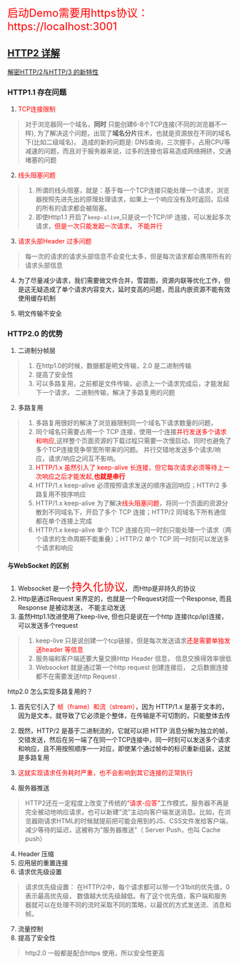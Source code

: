 
<font size=5 color=red>启动Demo需要用https协议： https://localhost:3001</font>
## [HTTP2 详解](https://juejin.im/post/5b88a4f56fb9a01a0b31a67e)
   [解密HTTP/2与HTTP/3 的新特性](https://juejin.im/post/5d9abde7e51d4578110dc77f?utm_source=gold_browser_extension)
### HTTP1.1 存在问题

1. <font color=red>TCP连接限制</font>

>对于浏览器同一个域名，**同时** 只能创建6-8个TCP连接(不同的浏览器不一样), 为了解决这个问题，出现了**域名分片**技术，也就是资源放在不同的域名下(比如二级域名)， 造成的新的问题是: DNS查询，三次握手，占用CPU等减速的问题，而且对于服务器来说，过多的连接也容易造成网络拥挤，交通堵塞的问题

2. <font color=red>线头阻塞问题</font> 

> 1. 所谓的线头阻塞，就是：基于每一个TCP连接只能处理一个请求，浏览器按照先进先出的原理处理请求，如果上一个响应没有及时返回，后续的所有的请求都会被阻塞。
> 2. 即使Http1.1 开启了`keep-alive`,只是说一个TCP/IP 连接，可以发起多次请求，<font color=red>但是一次只能发起一次请求， 不能并行</font>

3. <font color=red>请求头部Header 过多问题</font>  

> 每一次的请求的请求头部信息不会变化太多，但是每次请求都会携带所有的请求头部信息

4. 为了尽量减少请求，我们需要做文件合并，雪碧图，资源内联等优化工作，但是这无疑造成了单个请求内容变大，延时变高的问题，而且内嵌资源不能有效使用缓存机制

5. 明文传输不安全

### HTTP2.0 的优势

1. 二进制分帧层
> 1. 在http1.0的时候，数据都是明文传输，2.0 是二进制传输
> 2. 提高了安全性
> 3. 可以多路复用，之前都是文件传输，必须上一个请求完成后，才能发起下一个请求， 二进制传输，解决了多路复用的问题
2. 多路复用
> 1. 多路复用很好的解决了浏览器限制同一个域名下请求数量的问题，
> 2. 同个域名只需要占用一个 TCP 连接，使用一个连接<font color="red">并行发送多个请求和响应</font>,这样整个页面资源的下载过程只需要一次慢启动，同时也避免了多个TCP连接竞争带宽所带来的问题。
并行交错地发送多个请求/响应，请求/响应之间互不影响。
> 3. <font color="red">HTTP/1.x 虽然引入了 keep-alive 长连接，但它每次请求必须等待上一次响应之后才能发起,**也就是串行**</font>
> 4. HTTP/1.x keep-alive 必须按照请求发送的顺序返回响应；HTTP/2 多路复用不按序响应
> 5.  HTTP/1.x keep-alive 为了解决<font color=red>线头阻塞问题</font>，将同一个页面的资源分散到不同域名下，开启了多个 TCP 连接；HTTP/2 同域名下所有通信都在单个连接上完成
> 6. HTTP/1.x keep-alive 单个 TCP 连接在同一时刻只能处理一个请求（两个请求的生命周期不能重叠）；HTTP/2 单个 TCP 同一时刻可以发送多个请求和响应
#### 与WebSocket 的区别
1. Websocket 是一个<font color=red size=5>持久化协议</font>， 而Http是非持久的协议
2. Http是通过Request 来界定的，也就是一个Request对应一个Response, 而且Response 是被动发送， 不能主动发送
3. 虽然Http1.1改进使用了keep-live, 但也只是说在一个http 连接(tcp/ip)连接，可以发送多个request
> 1. keep-live 只是说创建一个tcp链接，但是每次发送请求<font color=red>还是需要单独发送header 等信息</font>
> 2. 服务端和客户端还要大量交换Http Header 信息， 信息交换得效率很低
> 3. Websocket 就是通过第一个http request 创建连接后， 之后数据连接都不在需要发送http Request . 


http2.0 怎么实现多路复用的？
1. 首先它引入了 <font color="red">帧（frame）和流（stream）</font>，因为 HTTP/1.x 是基于文本的，因为是文本，就导致了它必须是个整体，在传输是不可切割的，只能整体去传
2. 既然，HTTP/2 是基于二进制流的，它就可以把 HTTP 消息分解为独立的帧，交错发送，然后在另一端了在同一个TCP连接中，同一时刻可以发送多个请求和响应，且不用按照顺序一一对应，即使某个通过帧中的标识重新组装，这就是多路复用
3. <font color="red">这就实现请求任务耗时严重，也不会影响到其它连接的正常执行</font>
 
4. 服务器推送
> HTTP2还在一定程度上改变了传统的<font color="red">“请求-应答”</font>工作模式，服务器不再是完全被动地响应请求，也可以新建“流”主动向客户端发送消息。比如，在浏览器刚请求HTML的时候就提前把可能会用到的JS、CSS文件发给客户端，减少等待的延迟，这被称为"服务器推送"（ Server Push，也叫 Cache push）
4. Header 压缩
5. 应用层的重置连接
6. 请求优先级设置
>  请求优先级设置： 在HTTP/2中，每个请求都可以带一个31bit的优先值，0表示最高优先级， 数值越大优先级越低。有了这个优先值，客户端和服务器就可以在处理不同的流时采取不同的策略，以最优的方式发送流、消息和帧。
7. 流量控制
8. 提高了安全性
> http2.0 一般都是配合https 使用，所以安全性更高
 